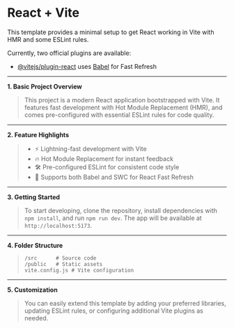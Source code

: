 # React + Vite

This template provides a minimal setup to get React working in Vite with HMR and some ESLint rules.

Currently, two official plugins are available:

- [@vitejs/plugin-react](https://github.com/vitejs/vite-plugin-react/blob/main/packages/plugin-react/README.md) uses [Babel](https://babeljs.io/) for Fast Refresh


---
**1. Basic Project Overview**
> This project is a modern React application bootstrapped with Vite. It features fast development with Hot Module Replacement (HMR), and comes pre-configured with essential ESLint rules for code quality.

---

**2. Feature Highlights**
> - ⚡️ Lightning-fast development with Vite
> - 🔥 Hot Module Replacement for instant feedback
> - 🛠️ Pre-configured ESLint for consistent code style
> - 🧩 Supports both Babel and SWC for React Fast Refresh

---

**3. Getting Started**
> To start developing, clone the repository, install dependencies with `npm install`, and run `npm run dev`. The app will be available at `http://localhost:5173`.

---

**4. Folder Structure**
> ```
> /src      # Source code
> /public   # Static assets
> vite.config.js # Vite configuration
> ```

---

**5. Customization**
> You can easily extend this template by adding your preferred libraries, updating ESLint rules, or configuring additional Vite plugins as needed.
